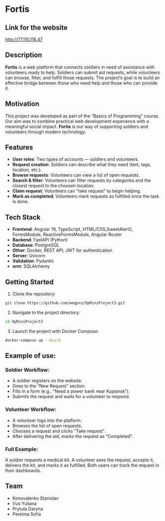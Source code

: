 # Fortis



## Link for the website
http://77.110.116.47

## Description

**Fortis** is a web platform that connects soldiers in need of assistance with volunteers ready to help. Soldiers can submit aid requests, while volunteers can browse, filter, and fulfill those requests. The project’s goal is to build an effective bridge between those who need help and those who can provide it.


## Motivation

This project was developed as part of the “Basics of Programming” course. Our aim was to combine practical web development experience with a meaningful social impact. **Fortis** is our way of supporting soldiers and volunteers through modern technology.


## Features

- **User roles**: Two types of accounts — soldiers and volunteers.
- **Request creation**: Soldiers can describe what they need (text, tags, location, etc.).
- **Browse requests**: Volunteers can view a list of open requests.
- **Search & filter**: Volunteers can filter requests by categories and the closest request to the choosen location.
- **Claim request**: Volunteers can "take request" to begin helping.
- **Mark as completed**: Volunteers mark requests as fulfilled once the task is done.


## Tech Stack

- **Frontend**: Angular 19, TypeScript, HTML/CSS,SweetAlert2, FormsModule, ReactiveFormsModule, Angular Router
- **Backend**: FastAPI (Python)
- **Database**: PostgreSQL
- **Other**: Docker, REST API, JWT for authentication
- **Server**: Uvicorn
- **Validation**: Pydantic
- **orm**: SQLAlchemy


## Getting Started

1. Clone the repository:

```bash
git clone https://github.com/weqpro/OpMiniProject3.git
```

2. Navigate to the project directory:
```bash
cd OpMiniProject3
```
3. Launch the project with Docker Compose:
```bash
docker-compose up --build
```
## Example of use:

### Soldier Workflow:
- A soldier registers on the website.
- Goes to the “New Request” section.
- Fills in a form (e.g., “Need a power bank near Kupiansk”).
- Submits the request and waits for a volunteer to respond.

### Volunteer Workflow:
- A volunteer logs into the platform.
- Browses the list of open requests.
- Chooses a request and clicks "Take request".
- After delivering the aid, marks the request as "Completed".

### Full Example:
A soldier requests a medical kit. A volunteer sees the request, accepts it, delivers the kit, and marks it as fulfilled. Both users can track the request in their dashboards.


## Team

- Konovalenko Stanislav
- Vus Yuliana
- Prytula Daryna
- Pereima Sofia
